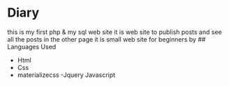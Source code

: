 # Diary
this is my first php & my sql web site it is web site to publish posts and see all the posts in the other page it is small web site for beginners
by ## Languages Used

- Html
- Css
- materializecss
-Jquery
Javascript
